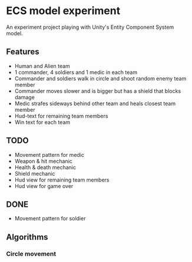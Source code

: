 # ECS model experiment
An experiment project playing with Unity's Entity Component System model.

## Features
- Human and Alien team
- 1 commander, 4 soldiers and 1 medic in each team
- Commander and soldiers walk in circle and shoot random enemy team member
- Commander moves slower and is bigger but has a shield that blocks damage
- Medic strafes sideways behind other team and heals closest team member
- Hud-text for remaining team members
- Win text for each team

## TODO

- Movement pattern for medic
- Weapon & hit mechanic
- Health & death mechanic
- Shield mechanic
- Hud view for remaining team members
- Hud view for game over

## DONE
- Movement pattern for soldier

## Algorithms

### Circle movement

